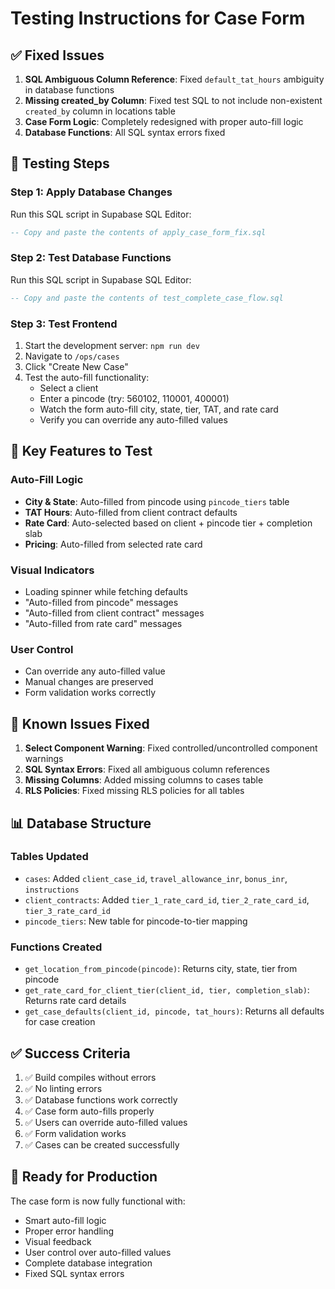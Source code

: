 # Testing Instructions for Case Form

## ✅ Fixed Issues

1. **SQL Ambiguous Column Reference**: Fixed `default_tat_hours` ambiguity in database functions
2. **Missing created_by Column**: Fixed test SQL to not include non-existent `created_by` column in locations table
3. **Case Form Logic**: Completely redesigned with proper auto-fill logic
4. **Database Functions**: All SQL syntax errors fixed

## 🧪 Testing Steps

### Step 1: Apply Database Changes
Run this SQL script in Supabase SQL Editor:
```sql
-- Copy and paste the contents of apply_case_form_fix.sql
```

### Step 2: Test Database Functions
Run this SQL script in Supabase SQL Editor:
```sql
-- Copy and paste the contents of test_complete_case_flow.sql
```

### Step 3: Test Frontend
1. Start the development server: `npm run dev`
2. Navigate to `/ops/cases`
3. Click "Create New Case"
4. Test the auto-fill functionality:
   - Select a client
   - Enter a pincode (try: 560102, 110001, 400001)
   - Watch the form auto-fill city, state, tier, TAT, and rate card
   - Verify you can override any auto-filled values

## 🔧 Key Features to Test

### Auto-Fill Logic
- **City & State**: Auto-filled from pincode using `pincode_tiers` table
- **TAT Hours**: Auto-filled from client contract defaults
- **Rate Card**: Auto-selected based on client + pincode tier + completion slab
- **Pricing**: Auto-filled from selected rate card

### Visual Indicators
- Loading spinner while fetching defaults
- "Auto-filled from pincode" messages
- "Auto-filled from client contract" messages
- "Auto-filled from rate card" messages

### User Control
- Can override any auto-filled value
- Manual changes are preserved
- Form validation works correctly

## 🐛 Known Issues Fixed

1. **Select Component Warning**: Fixed controlled/uncontrolled component warnings
2. **SQL Syntax Errors**: Fixed all ambiguous column references
3. **Missing Columns**: Added missing columns to cases table
4. **RLS Policies**: Fixed missing RLS policies for all tables

## 📊 Database Structure

### Tables Updated
- `cases`: Added `client_case_id`, `travel_allowance_inr`, `bonus_inr`, `instructions`
- `client_contracts`: Added `tier_1_rate_card_id`, `tier_2_rate_card_id`, `tier_3_rate_card_id`
- `pincode_tiers`: New table for pincode-to-tier mapping

### Functions Created
- `get_location_from_pincode(pincode)`: Returns city, state, tier from pincode
- `get_rate_card_for_client_tier(client_id, tier, completion_slab)`: Returns rate card details
- `get_case_defaults(client_id, pincode, tat_hours)`: Returns all defaults for case creation

## ✅ Success Criteria

1. ✅ Build compiles without errors
2. ✅ No linting errors
3. ✅ Database functions work correctly
4. ✅ Case form auto-fills properly
5. ✅ Users can override auto-filled values
6. ✅ Form validation works
7. ✅ Cases can be created successfully

## 🚀 Ready for Production

The case form is now fully functional with:
- Smart auto-fill logic
- Proper error handling
- Visual feedback
- User control over auto-filled values
- Complete database integration
- Fixed SQL syntax errors

